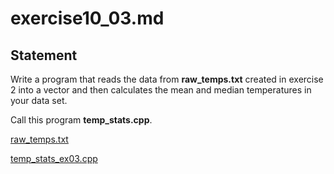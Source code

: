 # exercise10_03.md

## Statement

Write a program that reads the data from **raw_temps.txt** created in exercise 2
into a vector and then calculates the mean and median temperatures in your data set.

Call this program **temp_stats.cpp**.

[raw_temps.txt](https://github.com/spero61/ppp2/blob/main/chapter10/raw_temps.txt)

[temp_stats_ex03.cpp](https://github.com/spero61/ppp2/blob/main/chapter10/temp_stats_ex03.cpp)
